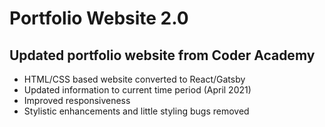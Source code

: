 # Portfolio Website 2.0

## Updated portfolio website from Coder Academy

- HTML/CSS based website converted to React/Gatsby
- Updated information to current time period (April 2021)
- Improved responsiveness
- Stylistic enhancements and little styling bugs removed
